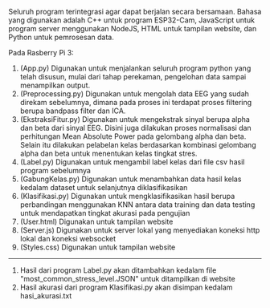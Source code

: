 Seluruh program terintegrasi agar dapat berjalan secara bersamaan. Bahasa yang digunakan adalah C++ untuk program ESP32-Cam, JavaScript untuk program server menggunakan NodeJS, HTML untuk tampilan website, dan Python untuk pemrosesan data.

Pada Rasberry Pi 3:
1. (App.py) Digunakan untuk menjalankan seluruh program python yang telah disusun, mulai dari tahap perekaman, pengelohan data sampai menampilkan output.
2. (Preprocessing.py) Digunakan untuk mengolah data EEG yang sudah direkam sebelumnya, dimana pada proses ini terdapat proses filtering berupa bandpass filter dan ICA.
3. (EkstraksiFitur.py) Digunakan untuk mengekstrak sinyal berupa alpha dan beta dari sinyal EEG. Disini juga dilakukan proses normalisasi dan perhitungan Mean Absolute Power pada gelombang alpha dan beta. Selain itu dilakukan pelabelan kelas berdasarkan kombinasi gelombang alpha dan beta untuk menentukan kelas tingkat stres.
4. (Label.py) Digunakan untuk mengambil label kelas dari file csv hasil program sebelumnya
5. (GabungKelas.py) Digunakan untuk menambahkan data hasil kelas kedalam dataset untuk selanjutnya diklasifikasikan
6. (Klasifikasi.py) Digunakan untuk mengklasifikasikan hasil berupa perbandingan menggunakan KNN antara data training dan data testing untuk mendapatkan tingkat akurasi pada pengujian
7. (User.html) Digunakan untuk tampilan website
8. (Server.js) Digunakan untuk server lokal yang menyediakan koneksi http lokal dan koneksi websocket
9. (Styles.css) Digunakan untuk tampilan website

-------------------------------------------------------------------------------
1. Hasil dari program Label.py akan ditambahkan kedalam file "most_common_stress_level.JSON" untuk ditampilkan di website
2. Hasil akurasi dari program Klasifikasi.py akan disimpan kedalam hasi_akurasi.txt
